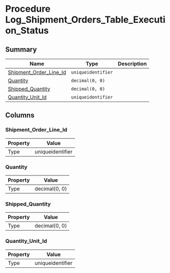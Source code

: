 # Procedure Log_Shipment_Orders_Table_Execution_Status


## Summary

| Name | Type | Description |
| - | - | --- |
|[Shipment_Order_Line_Id](#shipment_order_line_id)|`uniqueidentifier` ||
|[Quantity](#quantity)|`decimal(0, 0)` ||
|[Shipped_Quantity](#shipped_quantity)|`decimal(0, 0)` ||
|[Quantity_Unit_Id](#quantity_unit_id)|`uniqueidentifier` ||

## Columns

### Shipment_Order_Line_Id

| Property | Value |
| - | - |
|Type|uniqueidentifier|

### Quantity

| Property | Value |
| - | - |
|Type|decimal(0, 0)|

### Shipped_Quantity

| Property | Value |
| - | - |
|Type|decimal(0, 0)|

### Quantity_Unit_Id

| Property | Value |
| - | - |
|Type|uniqueidentifier|


